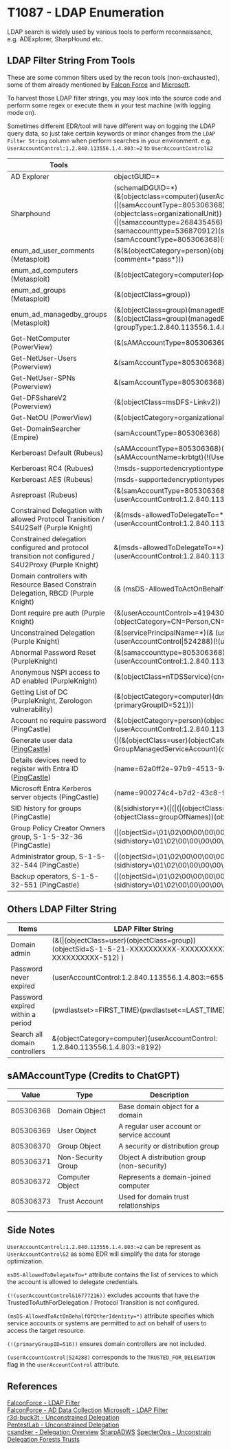 # T1087 - LDAP Enumeration

LDAP search is widely used by various tools to perform reconnaissance, e.g. ADExplorer, SharpHound etc.

## LDAP Filter String From Tools

These are some common filters used by the recon tools (non-exchausted), some of them already mentioned by [Falcon Force](https://github.com/FalconForceTeam/FalconFriday/blob/master/Discovery/AD_Data_Collection_LDAP_Filter_Server_Side_MDI.md) and [Microsoft](https://techcommunity.microsoft.com/blog/microsoftdefenderatpblog/hunting-for-reconnaissance-activities-using-ldap-search-filters/824726). 

To harvest those LDAP filter strings, you may look into the source code and perform some regex or execute them in your test machine (with logging mode on).

Sometimes different EDR/tool will have different way on logging the LDAP query data, so just take certain keywords or minor changes from the `LDAP Filter String` column when perform searches in your environment. e.g. `UserAccountControl:1.2.840.113556.1.4.803:=2` to `UserAccountControl&2`

| Tools | LDAP Filter String |
|---|---|
| AD Explorer | objectGUID=* |
| Sharphound | (schemaIDGUID=*)<br>(&(objectclass=computer)(userAccountControl&8192))<br>(\|(samAccountType=805306368)(samAccountType=805306369)(objectclass=organizationalUnit))<br>(\|(samaccounttype=268435456)(samaccounttype=268435457)(samaccounttype=536870912)(samaccounttype=536870913))<br>(samAccountType=805306368)(samAccountType=805306369) |
| enum_ad_user_comments (Metasploit) | (&(&(objectCategory=person)(objectClass=user))(\|(description=\*pass\*)(comment=\*pass\*))) |
| enum_ad_computers (Metasploit) | (&(objectCategory=computer)(operatingSystem=\*server\*)) |
| enum_ad_groups (Metasploit) | (&(objectClass=group)) |
| enum_ad_managedby_groups (Metasploit) | (&(objectClass=group)(managedBy=\*))<br>(&(objectClass=group)(managedBy=\*)(groupType:1.2.840.113556.1.4.803:=2147483648)) |
| Get-NetComputer (PowerView) | (&(sAMAccountType=805306369)(dnshostname=\*)) |
| Get-NetUser-Users (Powerview) | &(samAccountType=805306368)(samAccountName=\*) |
| Get-NetUser-SPNs (Powerview) | &(samAccountType=805306368)(servicePrincipalName=\*) |
| Get-DFSshareV2 (Powerview) | (&(objectClass=msDFS-Linkv2)) |
| Get-NetOU (PowerView) | (&(objectCategory=organizationalUnit)(name=*)) |
| Get-DomainSearcher (Empire) | (samAccountType=805306368) |
| Kerberoast Default (Rubeus) | (sAMAccountType=805306368)(servicePrincipalName=*)(!(sAMAccountName=krbtgt)(!(UserAccountControl:1.2.840.113556.1.4.803:=2))) |
| Kerberoast RC4 (Rubues) | (!msds-supportedencryptiontypes:1.2.840.113556.1.4.804:=24) |
| Kerberoast AES (Rubeus) | (msds-supportedencryptiontypes:1.2.840.113556.1.4.804:=24) |
| Asreproast (Rubeus)| (&(samAccountType=805306368)(userAccountControl:1.2.840.113556.1.4.803:=4194304)) |
| Constrained Delegation with allowed Protocol Tranisition / S4U2Self (Purple Knight) | (&(msds-allowedToDelegateTo=*)(userAccountControl>=16777216)(userAccountControl:1.2.840.113556.1.4.803:=16777216)) |
| Constrained delegation configured and protocol transition not configured / S4U2Proxy (Purple Knight)| &(msds-allowedToDelegateTo=*)(!(userAccountControl:1.2.840.113556.1.4.803:=16777216)) |
| Domain controllers with Resource Based Constrain Delegation, RBCD (Purple Knight) | (& (msDS-AllowedToActOnBehalfOfOtherIdentity=*)(primaryGroupID=516)) |
| Dont require pre auth (Purple Knight) | (&(userAccountControl>=4194304)(userAccountControl&4194304) (objectCategory=CN=Person,CN=Schema,CN=Configuration,DC=,DC=,DC=,DC=net)) |
| Unconstrained Delegation (Purple Knight) | (&(servicePrincipalName=*)(& (userAccountControl>=524288)(userAccountControl\|524288)(!(userAccountControl\|8192))(objectClass=user))) |
| Abnormal Password Reset (PurpleKnight) | (&(samaccounttype=805306368)(pwdLastSet>=$pwdLastSetThreshold)(!(userAccountControl:1.2.840.113556.1.4.803:=2))) |
| Anonymous NSPI access to AD enabled (PurpleKnight) | (&(objectClass=nTDSService)(cn=Directory Service)(dSHeuristics=*)) |
| Getting List of DC (PurpleKnight, Zerologon vulnerability) | (&(objectCategory=computer)(dnshostname=*)(\|(primaryGroupID=516)(primaryGroupID=521))) |
| Account no require password (PingCastle) | (&(objectCategory=person)(objectClass=user)(userAccountControl:1.2.840.113556.1.4.803:=32)) |
| Generate user data ([PingCastle](https://github.com/netwrix/pingcastle/blob/master/Healthcheck/HealthcheckAnalyzer.cs#L484C29-L484C40)) | (\|(&(objectClass=user)(objectCategory=person))(objectcategory=msDS-GroupManagedServiceAccount)(objectcategory=msDS-ManagedServiceAccount)) |
| Details devices need to register with Entra ID ([PingCastle](https://smbtothecloud.com/hybrid-device-join-what-happens-behind-the-scenes/)) | (name=62a0ff2e-97b9-4513-943f-0d221bd30080) |
| Microsoft Entra Kerberos server objects (PingCastle) | (name=900274c4-b7d2-43c8-90ee-00a9f650e335) |
| SID history for groups (PingCastle) | (&(sidhistory=*)(\|(\|(\|(objectClass=posixGroup)(objectClass=groupOfUniqueNames))(objectClass=groupOfNames))(objectClass=group))) |
| Group Policy Creator Owners group, S-1-5-32-36 (PingCastle) | (\|(objectSid=\01\02\00\00\00\00\00\05\20\00\00\00\24\02\00\00)(sidhistory=\01\02\00\00\00\00\00\05\20\00\00\00\24\02\00\00)) |
| Administrator group, S-1-5-32-544 (PingCastle) | (\|(objectSid=\01\02\00\00\00\00\00\05\20\00\00\00\20\02\00\00)(sidhistory=\01\02\00\00\00\00\00\05\20\00\00\00\20\02\00\00)) |
| Backup operators, S-1-5-32-551 (PingCastle) | (\|(objectSid=\01\02\00\00\00\00\00\05\20\00\00\00\27\02\00\00)(sidhistory=\01\02\00\00\00\00\00\05\20\00\00\00\27\02\00\00)) |

## Others LDAP Filter String
| Items | LDAP Filter String |
|---|---|
| Domain admin | (&(\|(objectClass=user)(objectClass=group)) (objectSid=S-1-5-21-XXXXXXXXXX-XXXXXXXXXX-XXXXXXXXXX-512) )|
| Password never expired | (userAccountControl:1.2.840.113556.1.4.803:=65536) |
| Password expired within a period | (pwdlastset>=FIRST_TIME)(pwdlastset<=LAST_TIME) |
| Search all domain controllers | &(objectCategory=computer)(userAccountControl: 1.2.840.113556.1.4.803:=8192) |

## sAMAccountType (Credits to ChatGPT)
| Value | Type | Description |
|---|---|---|
| 805306368 | Domain Object | Base domain object for a domain |
| 805306369	| User Object |	A regular user account or service account |
| 805306370	| Group Object | A security or distribution group |
| 805306371	| Non-Security Group | Object	A distribution group (non-security) |
| 805306372	| Computer Object |	Represents a domain-joined computer |
| 805306373 | Trust Account	| Used for domain trust relationships |

## Side Notes
`UserAccountControl:1.2.840.113556.1.4.803:=2` can be represent as `UserAccountControl&2` as some EDR will simplify the data for storage optimization.

`msDS-AllowedToDelegateTo=*` attribute contains the list of services to which the account is allowed to delegate credentials.

`(!(userAccountControl&16777216))` excludes accounts that have the TrustedToAuthForDelegation / Protocol Transition is not configured.

`(msDS-AllowedToActOnBehalfOfOtherIdentity=*)` attribute specifies which service accounts or systems are permitted to act on behalf of users to access the target resource.

`(!(primaryGroupID=516))` ensures domain controllers are not included.

`(userAccountControl|524288)` corresponds to the `TRUSTED_FOR_DELEGATION` flag in the `userAccountControl` attribute.

## References
[FalconForce - LDAP Filter](https://github.com/FalconForceTeam/FalconFriday/blob/master/Discovery/AD_Data_Collection_LDAP_Filter_Server_Side_MDI.md)\
[FalconForce - AD Data Collection](https://medium.com/falconforce/falconfriday-detecting-active-directory-data-collection-0xff21-c22d1a57494c)
[Microsoft - LDAP Filter](https://techcommunity.microsoft.com/blog/microsoftdefenderatpblog/hunting-for-reconnaissance-activities-using-ldap-search-filters/824726)\
[r3d-buck3t - Unconstrained Delegation](https://medium.com/r3d-buck3t/how-to-abuse-resource-based-constrained-delegation-to-gain-unauthorized-access-36ac8337dd5a)\
[PentestLab - Unconstrained Delegation](https://pentestlab.blog/2022/03/21/unconstrained-delegation/)\
[csandker - Delegation Overview](https://csandker.io/2020/02/15/KerberosDelegationAReferenceOverview.html)
[SharpADWS](https://github.com/wh0amitz/SharpADWS/tree/master)
[SpecterOps - Unconstrain Delegation Forests Trusts](https://posts.specterops.io/hunting-in-active-directory-unconstrained-delegation-forests-trusts-71f2b33688e1)
